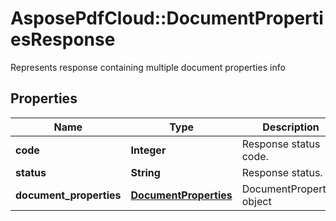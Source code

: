 ﻿# AsposePdfCloud::DocumentPropertiesResponse
Represents response containing multiple document properties info

## Properties
Name | Type | Description | Notes
------------ | ------------- | ------------- | -------------
**code** | **Integer** | Response status code. | 
**status** | **String** | Response status. | [optional] 
**document_properties** | [**DocumentProperties**](DocumentProperties.md) | DocumentProperties object | [optional] 


